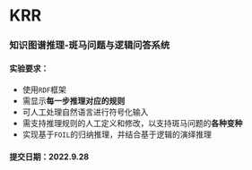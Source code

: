 # KRR
### 知识图谱推理-斑马问题与逻辑问答系统
#### 实验要求：
- 使用`RDF`框架
- 需显示**每一步推理对应的规则**
- 可人工处理自然语言进行符号化输入
- 需支持推理规则的人工定义和修改，以支持斑马问题的**各种变种**
- 实现基于`FOIL`的归纳推理，并结合基于逻辑的演绎推理
#### 提交日期：2022.9.28

